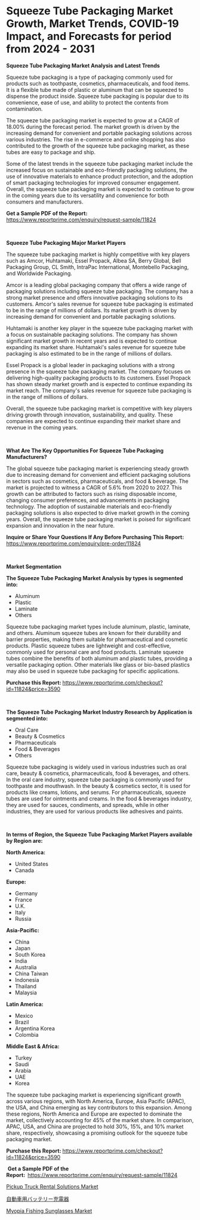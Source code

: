<p><h1>Squeeze Tube Packaging Market Growth, Market Trends, COVID-19 Impact, and Forecasts for period from 2024 - 2031</h1></p><p><strong>Squeeze Tube Packaging Market Analysis and Latest Trends</strong></p>
<p><p>Squeeze tube packaging is a type of packaging commonly used for products such as toothpaste, cosmetics, pharmaceuticals, and food items. It is a flexible tube made of plastic or aluminum that can be squeezed to dispense the product inside. Squeeze tube packaging is popular due to its convenience, ease of use, and ability to protect the contents from contamination.</p><p>The squeeze tube packaging market is expected to grow at a CAGR of 18.00% during the forecast period. The market growth is driven by the increasing demand for convenient and portable packaging solutions across various industries. The rise in e-commerce and online shopping has also contributed to the growth of the squeeze tube packaging market, as these tubes are easy to package and ship.</p><p>Some of the latest trends in the squeeze tube packaging market include the increased focus on sustainable and eco-friendly packaging solutions, the use of innovative materials to enhance product protection, and the adoption of smart packaging technologies for improved consumer engagement. Overall, the squeeze tube packaging market is expected to continue to grow in the coming years due to its versatility and convenience for both consumers and manufacturers.</p></p>
<p><strong>Get a Sample PDF of the Report:&nbsp;</strong> <a href="https://www.reportprime.com/enquiry/request-sample/11824">https://www.reportprime.com/enquiry/request-sample/11824</a></p>
<p>&nbsp;</p>
<p><strong>Squeeze Tube Packaging Major Market Players</strong></p>
<p><p>The squeeze tube packaging market is highly competitive with key players such as Amcor, Huhtamaki, Essel Propack, Albea SA, Berry Global, Bell Packaging Group, CL Smith, IntraPac International, Montebello Packaging, and Worldwide Packaging. </p><p>Amcor is a leading global packaging company that offers a wide range of packaging solutions including squeeze tube packaging. The company has a strong market presence and offers innovative packaging solutions to its customers. Amcor's sales revenue for squeeze tube packaging is estimated to be in the range of millions of dollars. Its market growth is driven by increasing demand for convenient and portable packaging solutions.</p><p>Huhtamaki is another key player in the squeeze tube packaging market with a focus on sustainable packaging solutions. The company has shown significant market growth in recent years and is expected to continue expanding its market share. Huhtamaki's sales revenue for squeeze tube packaging is also estimated to be in the range of millions of dollars.</p><p>Essel Propack is a global leader in packaging solutions with a strong presence in the squeeze tube packaging market. The company focuses on delivering high-quality packaging products to its customers. Essel Propack has shown steady market growth and is expected to continue expanding its market reach. The company's sales revenue for squeeze tube packaging is in the range of millions of dollars.</p><p>Overall, the squeeze tube packaging market is competitive with key players driving growth through innovation, sustainability, and quality. These companies are expected to continue expanding their market share and revenue in the coming years.</p></p>
<p>&nbsp;</p>
<p><strong>What Are The Key Opportunities For Squeeze Tube Packaging Manufacturers?</strong></p>
<p><p>The global squeeze tube packaging market is experiencing steady growth due to increasing demand for convenient and efficient packaging solutions in sectors such as cosmetics, pharmaceuticals, and food & beverage. The market is projected to witness a CAGR of 5.6% from 2020 to 2027. This growth can be attributed to factors such as rising disposable income, changing consumer preferences, and advancements in packaging technology. The adoption of sustainable materials and eco-friendly packaging solutions is also expected to drive market growth in the coming years. Overall, the squeeze tube packaging market is poised for significant expansion and innovation in the near future.</p></p>
<p><strong>Inquire or Share Your Questions If Any Before Purchasing This Report:</strong> <a href="https://www.reportprime.com/enquiry/pre-order/11824">https://www.reportprime.com/enquiry/pre-order/11824</a></p>
<p>&nbsp;</p>
<p><strong>Market Segmentation</strong></p>
<p><strong>The Squeeze Tube Packaging Market Analysis by types is segmented into:</strong></p>
<p><ul><li>Aluminum</li><li>Plastic</li><li>Laminate</li><li>Others</li></ul></p>
<p><p>Squeeze tube packaging market types include aluminum, plastic, laminate, and others. Aluminum squeeze tubes are known for their durability and barrier properties, making them suitable for pharmaceutical and cosmetic products. Plastic squeeze tubes are lightweight and cost-effective, commonly used for personal care and food products. Laminate squeeze tubes combine the benefits of both aluminum and plastic tubes, providing a versatile packaging option. Other materials like glass or bio-based plastics may also be used in squeeze tube packaging for specific applications.</p></p>
<p><strong>Purchase this Report:&nbsp;</strong><a href="https://www.reportprime.com/checkout?id=11824&price=3590">https://www.reportprime.com/checkout?id=11824&price=3590</a></p>
<p>&nbsp;</p>
<p><strong>The Squeeze Tube Packaging Market Industry Research by Application is segmented into:</strong></p>
<p><ul><li>Oral Care</li><li>Beauty & Cosmetics</li><li>Pharmaceuticals</li><li>Food & Beverages</li><li>Others</li></ul></p>
<p><p>Squeeze tube packaging is widely used in various industries such as oral care, beauty & cosmetics, pharmaceuticals, food & beverages, and others. In the oral care industry, squeeze tube packaging is commonly used for toothpaste and mouthwash. In the beauty & cosmetics sector, it is used for products like creams, lotions, and serums. For pharmaceuticals, squeeze tubes are used for ointments and creams. In the food & beverages industry, they are used for sauces, condiments, and spreads, while in other industries, they are used for various products like adhesives and paints.</p></p>
<p>&nbsp;</p>
<p><strong>In terms of Region, the Squeeze Tube Packaging Market Players available by Region are:</strong></p>
<p>
    <p> <strong> North America: </strong>
        <ul>
            <li>United States</li>
            <li>Canada</li>
        </ul>
        </p> 
    <p> <strong> Europe: </strong>
        <ul>
            <li>Germany</li>
            <li>France</li>
            <li>U.K.</li>
            <li>Italy</li>
            <li>Russia</li>
        </ul>
        </p> 
    <p> <strong> Asia-Pacific: </strong>
        <ul>
            <li>China</li>
            <li>Japan</li>
            <li>South Korea</li>
            <li>India</li>
            <li>Australia</li>
            <li>China Taiwan</li>
            <li>Indonesia</li>
            <li>Thailand</li>
            <li>Malaysia</li>
        </ul>
        </p> 
    <p> <strong> Latin America: </strong>
        <ul>
            <li>Mexico</li>
            <li>Brazil</li>
            <li>Argentina Korea</li>
            <li>Colombia</li>
        </ul>
        </p> 
    <p> <strong> Middle East & Africa: </strong>
        <ul>
            <li>Turkey</li>
            <li>Saudi</li>
            <li>Arabia</li>
            <li>UAE</li>
            <li>Korea</li>
        </ul>
    </p>
    </p>
<p><p>The squeeze tube packaging market is experiencing significant growth across various regions, with North America, Europe, Asia Pacific (APAC), the USA, and China emerging as key contributors to this expansion. Among these regions, North America and Europe are expected to dominate the market, collectively accounting for 45% of the market share. In comparison, APAC, USA, and China are projected to hold 30%, 15%, and 10% market share, respectively, showcasing a promising outlook for the squeeze tube packaging market.</p></p>
<p><strong>Purchase this Report: </strong><a href="https://www.reportprime.com/checkout?id=11824&price=3590">https://www.reportprime.com/checkout?id=11824&price=3590</a></p>
<p>&nbsp;<strong>Get a Sample PDF of the Report:&nbsp;&nbsp;</strong><a href="https://www.reportprime.com/enquiry/request-sample/11824">https://www.reportprime.com/enquiry/request-sample/11824</a></p>
<p><strong></strong></p>
<p><p><a href="https://view.publitas.com/reportprime-1/global-pickup-truck-rental-solutions-market-size-and-market-trends-insights-and-projections-from-2023-to-2030/">Pickup Truck Rental Solutions Market</a></p><p><a href="https://medium.com/@darrensipes1990/%E8%87%AA%E5%8B%95%E8%BB%8A%E7%94%A8%E3%83%90%E3%83%83%E3%83%86%E3%83%AA%E3%83%BC%E5%85%85%E9%9B%BB%E5%99%A8%E5%B8%82%E5%A0%B4%E3%81%AE%E5%88%86%E6%9E%90%E3%81%A8%E3%82%B5%E3%82%A4%E3%82%BA%E4%BA%88%E6%B8%AC%E3%81%AF-2024%E5%B9%B4%E3%81%8B%E3%82%892031%E5%B9%B4%E3%81%BE%E3%81%A7%E3%81%AE%E6%9C%9F%E9%96%93%E3%81%AB%E8%A1%8C%E3%82%8F%E3%82%8C%E3%81%BE%E3%81%97%E3%81%9F-3f92d3f5b333">自動車用バッテリー充電器</a></p><p><a href="https://view.publitas.com/reportprime-1/myopia-fishing-sunglasses-market-size-focuses-on-market-dynamics-in-depth-analysis-and-future-projections-of-its-market-forecasted-for-period-from-2023-to-2030/">Myopia Fishing Sunglasses Market</a></p></p>